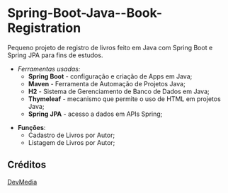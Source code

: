 # Spring-Boot-Java--Book-Registration
Pequeno projeto de registro de livros feito em Java com Spring Boot e Spring JPA para fins de estudos.

- *Ferramentas usadas:*
   - **Spring Boot** - configuração e criação de Apps em Java;
   - **Maven** - Ferramenta de Automação de Projetos Java;
   - **H2** - Sistema de Gerenciamento de Banco de Dados em Java;
   - **Thymeleaf** - mecanismo que permite o uso de HTML em projetos Java;
   - **Spring JPA** - acesso a dados em APIs Spring;

* **Funções**:
  - Cadastro de Livros por Autor;
  - Listagem de Livros por Autor;

## Créditos
[DevMedia](https://www.devmedia.com.br/desenvolvendo-uma-aplicacao-web-com-spring-boot-e-spring-mvc/34122)
